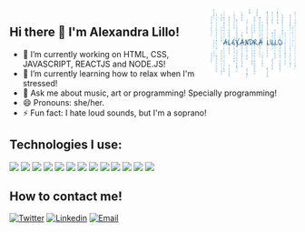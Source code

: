 <img width="30%" align="right" alt="Github" src="matrix-transparent (1).gif" />

## Hi there 👋 I'm Alexandra Lillo! </h1>
  <div>
  <ul>
<li> 🔭 I’m currently working on HTML, CSS, JAVASCRIPT, REACTJS and NODE.JS! </li>
<li> 🌱 I’m currently learning how to relax when I'm stressed! </li>
<li> 💬 Ask me about music, art or programming! Specially programming! </li>
<li> 😄 Pronouns: she/her. </li>
<li> ⚡ Fun fact: I hate loud sounds, but I'm a soprano! </li>
  </ul>
    </div>
  

## Technologies I use:
<img src = "https://img.shields.io/badge/HTML5-E34F26?style=for-the-badge&logo=html5&logoColor=white"> <img src = "https://img.shields.io/badge/CSS3-1572B6?style=for-the-badge&logo=css3&logoColor=white">
<img src="https://img.shields.io/badge/Bootstrap-563D7C?style=for-the-badge&logo=bootstrap&logoColor=white">
<img src="https://img.shields.io/badge/JavaScript-F7DF1E?style=for-the-badge&logo=javascript&logoColor=black">
<img src="https://img.shields.io/badge/Sass-CC6699?style=for-the-badge&logo=sass&logoColor=white">
<img src="https://img.shields.io/badge/React-20232A?style=for-the-badge&logo=react&logoColor=61DAFB">
<img src="https://img.shields.io/badge/SQLite-07405E?style=for-the-badge&logo=sqlite&logoColor=white">
<img src="https://img.shields.io/badge/Express.js-404D59?style=for-the-badge">
<img src="https://img.shields.io/badge/Node.js-43853D?style=for-the-badge&logo=node.js&logoColor=white">
<img src="https://img.shields.io/badge/-Git-F1502F?style=for-the-badge&logo=git&logoColor=FFFFFF">
<img src="https://img.shields.io/badge/-Github-000000?style=for-the-badge&logo=github&logoColor=FFFFFF">
<img src="https://img.shields.io/badge/-VS%20Code-007ACC?style=for-the-badge&logo=visual%20studio%20code&logoColor=white">
<img src="https://img.shields.io/badge/Heroku-430098?style=for-the-badge&logo=heroku&logoColor=white">



## How to contact me!
[![Twitter](https://img.shields.io/badge/-Twitter-1ca0f1?style=flat&labelColor=1ca0f1&logo=twitter&logoColor=white&link=https://twitter.com/thezarigueya)](https://twitter.com/thezarigueya)
[![Linkedin](https://img.shields.io/badge/-LinkedIn-blue?style=flat&logo=Linkedin&logoColor=white&link=https://www.linkedin.com/in/alexandralillorios/)](https://www.linkedin.com/in/alexandralillorios/)
[![Email](https://img.shields.io/badge/-Email-c14438?style=flat&logo=Gmail&logoColor=white&link=mailto:alexandralillor@gmail.com)](mailto:alexandralillor@gmail.com)
